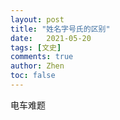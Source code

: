 ```yaml
---
layout: post
title: "姓名字号氏的区别"
date:   2021-05-20
tags: [文史]
comments: true
author: Zhen
toc: false
---
```

电车难题
<!--stackedit_data:
eyJoaXN0b3J5IjpbLTQ1MzIxNjc0NF19
-->